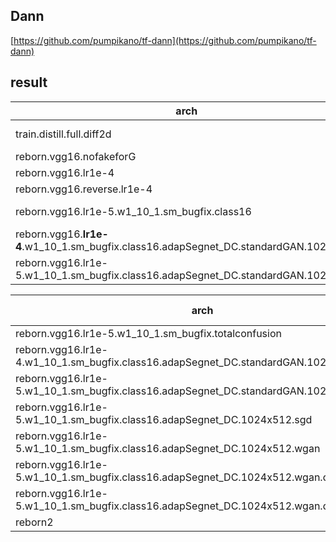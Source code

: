 
## Dann

[https://github.com/pumpikano/tf-dann](https://github.com/pumpikano/tf-dann)


## result

|arch|result|
|---|----|
|train.distill.full.diff2d|first epoch can reach 19|
reborn.vgg16.nofakeforG|epoch8:1,terminated|
reborn.vgg16.lr1e-4|epoch4=1,terminated|
reborn.vgg16.reverse.lr1e-4|epoch16:=8,terminated|
reborn.vgg16.lr1e-5.w1_10_1.sm_bugfix.class16|epoch26=18,up and down, terminated|
reborn.vgg16.**lr1e-4**.w1_10_1.sm_bugfix.class16.adapSegnet_DC.standardGAN.1024x512|epoch10=20,up and down,terminated|reborn.vgg16.**lr1e-4**.w1_10_1.sm_bugfix.class16.adapSegnet_DC.1024x512|epoch10=22,terminated|
reborn.vgg16.lr1e-5.w1_10_1.sm_bugfix.class16.adapSegnet_DC.standardGAN.1024x512|largest=28, but is unstable, terminated|

|arch|1024x512 mIoU|2048x1024 mIoU|
|---|----|----|
|reborn.vgg16.lr1e-5.w1_10_1.sm_bugfix.totalconfusion|22|17.82
reborn.vgg16.lr1e-4.w1_10_1.sm_bugfix.class16.adapSegnet_DC.standardGAN.1024x512|23.93|20.57|
reborn.vgg16.lr1e-5.w1_10_1.sm_bugfix.class16.adapSegnet_DC.standardGAN.1024x512|28.45|19.72|
reborn.vgg16.lr1e-5.w1_10_1.sm_bugfix.class16.adapSegnet_DC.1024x512.sgd|30.57|26.18|
reborn.vgg16.lr1e-5.w1_10_1.sm_bugfix.class16.adapSegnet_DC.1024x512.wgan|29.70|27.45|
reborn.vgg16.lr1e-5.w1_10_1.sm_bugfix.class16.adapSegnet_DC.1024x512.wgan.d_mse|28.54|28.21|
reborn.vgg16.lr1e-5.w1_10_1.sm_bugfix.class16.adapSegnet_DC.1024x512.wgan.d_mse.dstep1|30.95|28.88|
reborn2||26.28|

